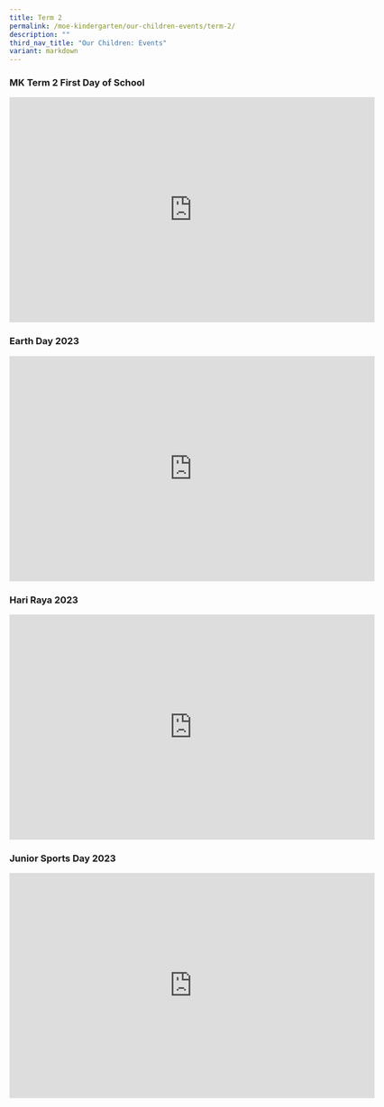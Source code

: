 ```yaml
---
title: Term 2
permalink: /moe-kindergarten/our-children-events/term-2/
description: ""
third_nav_title: "Our Children: Events"
variant: markdown
---
```

### MK Term 2 First Day of School ###

<iframe src="https://docs.google.com/presentation/d/e/2PACX-1vTe8QrZb7UUMtWGrFKuhBeIUctsCbINGdHpqq7bh16AJqkGmOk_WaTmUGqrzviwn966XQYvgQgGqN7j/embed?start=true&amp;loop=true&amp;delayms=5000" frameborder="0" width="648" height="400" allowfullscreen="true"></iframe>

### Earth Day 2023 ###

<iframe src="https://docs.google.com/presentation/d/e/2PACX-1vSXrFwfExjAIZhC4LaKDlfTb9B-3Fh_FUzTGM-btmczQmBpVSS0LxF1jtuvdQkKq4221LegIxsZjnzl/embed?start=true&amp;loop=true&amp;delayms=5000" frameborder="0" width="648" height="400" allowfullscreen="true"></iframe>

### Hari Raya 2023 ###

<iframe src="https://docs.google.com/presentation/d/e/2PACX-1vQnKGiiWXjB9en4sceLoFiYG8NVZas2I0WkuavWjU__RFJ5w3dgKzQ2BLFBhYj0MMcn8tSotNz54TF7/embed?start=false&amp;loop=false&amp;delayms=3000" frameborder="0" width="648" height="400" allowfullscreen="true"></iframe>

### Junior Sports Day 2023 ###

<iframe allowfullscreen="" allow="accelerometer; autoplay; clipboard-write; encrypted-media; gyroscope; picture-in-picture; web-share" frameborder="0" title="YouTube video player" src="https://www.youtube.com/embed/S2UKSuL1PjQ?si=yuiXu-dfWdSNwYPC" height="400" width="648"></iframe>